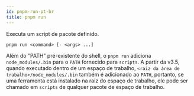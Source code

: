 ```yaml
---
id: pnpm-run-pt-br
title: pnpm run
---
```


Executa um script de pacote definido.

```
pnpm run <command> [- <args> ...]
```

Além do "PATH" pré-existente do shell, o `pnpm run` adiciona `node_modules/.bin`
para o `PATH` fornecido para `scripts`. A partir da v3.5, quando executado dentro de um espaço de trabalho,
`<raiz da área de trabalho>/node_modules/.bin` também é adicionado ao `PATH`, portanto, se uma ferramenta
está instalado na raiz do espaço de trabalho, ele pode ser chamado em `scripts` de qualquer pacote de espaço de trabalho.

